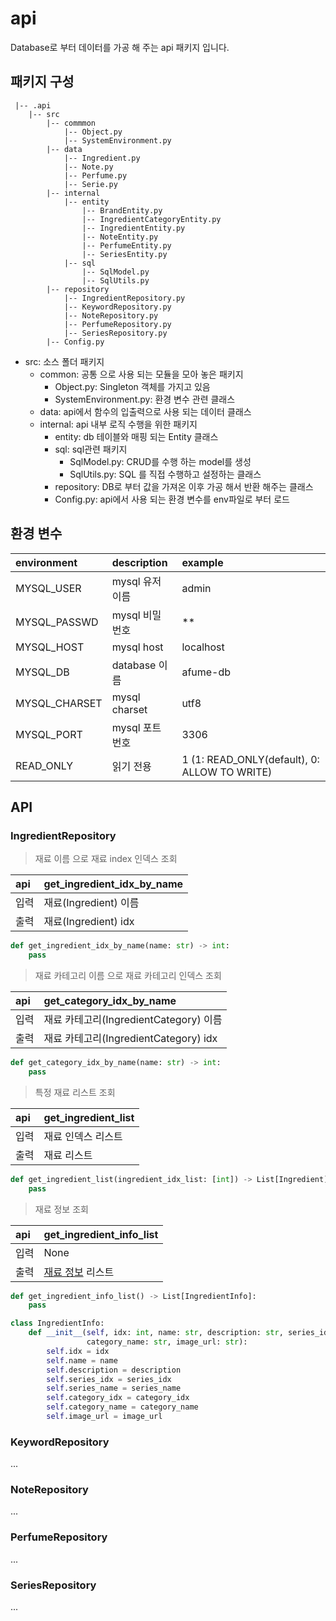 # api

Database로 부터 데이터를 가공 해 주는 api 패키지 입니다.

## 패키지 구성

```
 |-- .api
    |-- src
        |-- commmon
            |-- Object.py
            |-- SystemEnvironment.py
        |-- data
            |-- Ingredient.py
            |-- Note.py
            |-- Perfume.py
            |-- Serie.py
        |-- internal
            |-- entity
                |-- BrandEntity.py
                |-- IngredientCategoryEntity.py
                |-- IngredientEntity.py
                |-- NoteEntity.py
                |-- PerfumeEntity.py
                |-- SeriesEntity.py
            |-- sql
                |-- SqlModel.py
                |-- SqlUtils.py
        |-- repository 
            |-- IngredientRepository.py
            |-- KeywordRepository.py
            |-- NoteRepository.py
            |-- PerfumeRepository.py
            |-- SeriesRepository.py
        |-- Config.py
```

- src: 소스 폴더 패키지
  - common: 공통 으로 사용 되는 모듈을 모아 놓은 패키지
    - Object.py: Singleton 객체를 가지고 있음
    - SystemEnvironment.py: 환경 변수 관련 클래스
  - data: api에서 함수의 입출력으로 사용 되는 데이터 클래스
  - internal: api 내부 로직 수행을 위한 패키지
    - entity: db 테이블와 매핑 되는 Entity 클래스
    - sql: sql관련 패키지
      - SqlModel.py: CRUD를 수행 하는 model를 생성
      - SqlUtils.py: SQL 를 직접 수행하고 설정하는 클래스
    - repository: DB로 부터 값을 가져온 이후 가공 해서 반환 해주는 클래스
    - Config.py: api에서 사용 되는 환경 변수를 env파일로 부터 로드 

## 환경 변수

| environment   | description   | example                                      |
|:--------------|:--------------|:---------------------------------------------|
| MYSQL_USER    | mysql 유저 이름   | admin                                        |
| MYSQL_PASSWD  | mysql 비밀 번호   | **                                           |
| MYSQL_HOST    | mysql host    | localhost                                    |
| MYSQL_DB      | database 이름   | afume-db                                     |
| MYSQL_CHARSET | mysql charset | utf8                                         | 
| MYSQL_PORT    | mysql 포트 번호   | 3306                                         |
| READ_ONLY     | 읽기 전용         | 1 (1: READ_ONLY(default), 0: ALLOW TO WRITE) |

## API

### IngredientRepository

> 재료 이름 으로 재료 index 인덱스 조회

| api | get_ingredient_idx_by_name |
|:----|:---------------------------|
| 입력  | 재료(Ingredient) 이름          |
| 출력  | 재료(Ingredient) idx         |

```python
def get_ingredient_idx_by_name(name: str) -> int:
    pass
```

> 재료 카테고리 이름 으로 재료 카테고리 인덱스 조회

| api | get_category_idx_by_name        |
|:----|:--------------------------------|
| 입력  | 재료 카테고리(IngredientCategory) 이름  |
| 출력  | 재료 카테고리(IngredientCategory) idx |

```python
def get_category_idx_by_name(name: str) -> int:
    pass
```
 
> 특정 재료 리스트 조회

| api | get_ingredient_list |
|:----|:--------------------|
| 입력  | 재료 인덱스 리스트          |
| 출력  | 재료 리스트              |
    
```python
def get_ingredient_list(ingredient_idx_list: [int]) -> List[Ingredient]:
    pass
```

> 재료 정보 조회

| api | get_ingredient_info_list              |
|:----|:--------------------------------------|
| 입력  | None                                  |
| 출력  | [재료 정보](./src/data/Ingredient.py) 리스트 |


```python
def get_ingredient_info_list() -> List[IngredientInfo]:
    pass
```

```python
class IngredientInfo:
    def __init__(self, idx: int, name: str, description: str, series_idx: int, series_name: str, category_idx: int,
                 category_name: str, image_url: str):
        self.idx = idx
        self.name = name
        self.description = description
        self.series_idx = series_idx
        self.series_name = series_name
        self.category_idx = category_idx
        self.category_name = category_name
        self.image_url = image_url
```

### KeywordRepository

...

### NoteRepository

...

### PerfumeRepository

...

### SeriesRepository

...